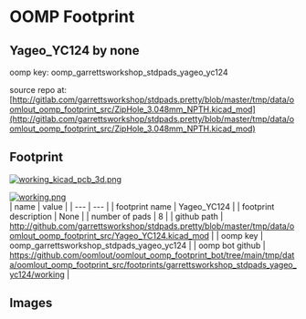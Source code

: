 # OOMP Footprint  
## Yageo_YC124  by none  
  
oomp key: oomp_garrettsworkshop_stdpads_yageo_yc124  
  
source repo at: [http://gitlab.com/garrettsworkshop/stdpads.pretty/blob/master/tmp/data/oomlout_oomp_footprint_src/ZipHole_3.048mm_NPTH.kicad_mod](http://gitlab.com/garrettsworkshop/stdpads.pretty/blob/master/tmp/data/oomlout_oomp_footprint_src/ZipHole_3.048mm_NPTH.kicad_mod)  
## Footprint  
  
[![working_kicad_pcb_3d.png](working_kicad_pcb_3d_600.png)](working_kicad_pcb_3d.png)  
  
[![working.png](working_600.png)](working.png)  
| name | value | 
| --- | --- | 
| footprint name | Yageo_YC124 | 
| footprint description | None | 
| number of pads | 8 | 
| github path | http://github.com/garrettsworkshop/stdpads.pretty/blob/master/tmp/data/oomlout_oomp_footprint_src/Yageo_YC124.kicad_mod | 
| oomp key | oomp_garrettsworkshop_stdpads_yageo_yc124 | 
| oomp bot github | https://github.com/oomlout/oomlout_oomp_footprint_bot/tree/main/tmp/data/oomlout_oomp_footprint_src/footprints/garrettsworkshop_stdpads_yageo_yc124/working | 
## Images  
